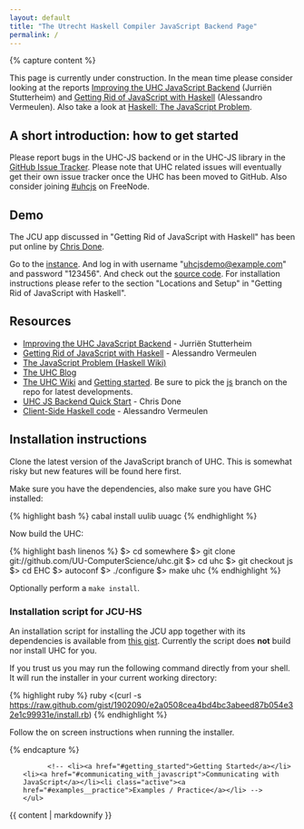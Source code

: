 ```yaml
---
layout: default
title: "The Utrecht Haskell Compiler JavaScript Backend Page"
permalink: /
---
```

{% capture content %}
<div class="alert">
  <p>
    This page is currently under construction. In the mean time please
    consider looking at the reports <a
    href="http://www.norm2782.com/improving-uhc-js-report.pdf">Improving the
    UHC JavaScript Backend</a> (Jurriën Stutterheim) and <a
    href="http://alessandrovermeulen.me/2012/01/26/getting-rid-of-javascript-with-haskell/">Getting
    Rid of JavaScript with Haskell</a> (Alessandro Vermeulen). Also take a look at
    <a
    href="http://www.haskell.org/haskellwiki/The_JavaScript_Problem#UHC">Haskell:
    The JavaScript Problem</a>.
  </p>
</div>


A short introduction: how to get started
----------------------------------------
Please report bugs in the UHC-JS backend or in the UHC-JS library in the [GitHub
Issue Tracker](https://github.com/UU-ComputerScience/uhc-js/issues). Please note
that UHC related issues will eventually get their own issue tracker once the UHC
has been moved to GitHub. Also consider joining
[#uhcjs](irc://irc.freenode.net/uhcjs) on FreeNode.


Demo
----
The JCU app discussed in "Getting Rid of JavaScript with Haskell" has been put
online by [Chris Done](http://chrisdone.com/).

Go to the [instance](http://jcu.chrisdone.com/login). And log in with username
"uhcjsdemo@example.com" and password "123456". And check out the [source
code](https://github.com/UU-ComputerScience/JCU). For installation instructions
please refer to the section "Locations and Setup" in "Getting Rid of JavaScript
with Haskell".


Resources
---------

* [Improving the UHC JavaScript Backend](http://www.norm2782.com/improving-uhc-js-report.pdf) - Jurriën Stutterheim
* [Getting Rid of JavaScript with Haskell](http://alessandrovermeulen.me/2012/01/26/getting-rid-of-javascript-with-haskell) - Alessandro Vermeulen
* [The JavaScript Problem (Haskell Wiki)](http://www.haskell.org/haskellwiki/The_JavaScript_Problem#UHC)
* [The UHC Blog](http://utrechthaskellcompiler.wordpress.com/)
* [The UHC Wiki](http://www.cs.uu.nl/wiki/UHC) and [Getting started](http://www.cs.uu.nl/wiki/bin/view/UHC/GettingStarted). 
  Be sure to pick the [js](https://github.com/UU-ComputerScience/uhc/tree/js) branch on the repo for latest developments.
* [UHC JS Backend Quick Start](http://chrisdone.com/posts/2012-01-06-uhc-javascript.html) - Chris Done
* [Client-Side Haskell code](https://github.com/spockz/JCU/tree/master/resources/static/hjs) - Alessandro Vermeulen


Installation instructions
-------------------------

Clone the latest version of the JavaScript branch of UHC. This is somewhat 
risky but new features will be found here first.

Make sure you have the dependencies, also make sure you have GHC installed:

{% highlight bash %}
cabal install uulib uuagc
{% endhighlight %}

Now build the UHC:

{% highlight bash linenos %}
$> cd somewhere
$> git clone git://github.com/UU-ComputerScience/uhc.git
$> cd uhc
$> git checkout js
$> cd EHC
$> autoconf
$> ./configure
$> make uhc
{% endhighlight %}

Optionally perform a `make install`.

### Installation script for JCU-HS ###
An installation script for installing the JCU app together with its dependencies
is available from [this gist][jcu-install-script]. Currently the script does
**not** build nor install UHC for you.

If you trust us you may run the following command directly from your shell. It
will run the installer in your current working directory:

{% highlight ruby %}
ruby <(curl -s https://raw.github.com/gist/1902090/e2a0508cea4bd4bc3abeed87b054e32e1c99931e/install.rb)
{% endhighlight %}

Follow the on screen instructions when running the installer.

[jcu-spockz-fork]: https://github.com/spockz/JCU
[jcu-install-script]: https://gist.github.com/1902090 "A Ruby Script to install JCU and dependencies."
{% endcapture %}

<div class="container">
  <div class="row">
  <div class="span3 bs-docs-sidebar">
    <ul class="nav nav-list bs-docs-sidenav" data-spy="affix"  data-offset-top="132">

          <!-- <li><a href="#getting_started">Getting Started</a></li><li><a href="#communicating_with_javascript">Communicating with JavaScript</a></li><li class="active"><a href="#examples__practice">Examples / Practice</a></li> -->
    </ul>
  </div>
  <div class="span9 content">
    {{ content | markdownify }}
  </div>
  </div>
</div>